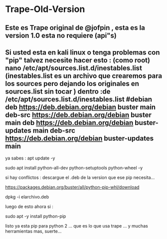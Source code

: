 # Trape-Old-Version
Este es Trape original de @jofpin , esta es la version 1.0 esta no requiere (api"s)
--------------------------------------------------------------------------------------------------------------
Si usted esta en kali linux o tenga problemas con "pip" talvez necesite hacer esto :
(como root)
nano /etc/apt/sources.list.d/inestables.list
(inestables.list es un archivo que crearemos para los sources pero dejando los originales en sources.list sin tocar )
dentro :de /etc/apt/sources.list.d/inestables.list
#debian
deb https://deb.debian.org/debian buster main
deb-src https://deb.debian.org/debian buster main
deb https://deb.debian.org/debian buster-updates main
deb-src https://deb.debian.org/debian buster-updates main
-------------------------------------------------------------------
ya sabes : 
apt update -y

sudo apt install python-all-dev python-setuptools python-wheel -y

si hay conflictos : descargue el .deb de la version que ese pip necesita...

https://packages.debian.org/buster/all/python-pip-whl/download

dpkg -i elarchivo.deb

luego de esto ahora si :

sudo apt -y install python-pip

listo ya esta pip para python 2 ... que es lo que usa trape ... y muchas herramientas mas,
suerte...

